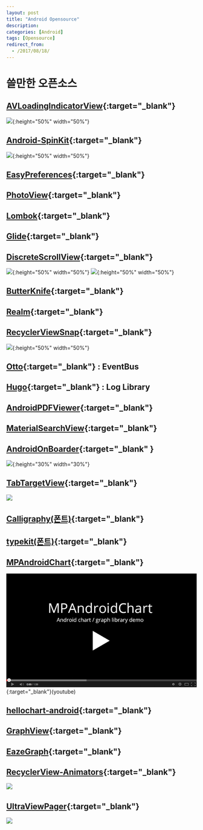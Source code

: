 ```yaml
---
layout: post
title: "Android Opensource"
description: 
categories: [Android]
tags: [Opensource]
redirect_from:
  - /2017/08/18/
---
```


# 쓸만한 오픈소스

## [AVLoadingIndicatorView](https://github.com/81813780/AVLoadingIndicatorView){:target="_blank"}

![](https://ovso.github.io/images/2017-06-26-opensource-01.gif){:height="50%" width="50%"}

## [Android-SpinKit](https://github.com/ybq/Android-SpinKit){:target="_blank"}

![](https://ovso.github.io/images/2017-06-26-opensource-02.gif){:height="50%" width="50%"}

## [EasyPreferences](EasyPreferences){:target="_blank"}

## [PhotoView](https://github.com/chrisbanes/PhotoView){:target="_blank"}

## [Lombok](https://projectlombok.org/){:target="_blank"}

## [Glide](https://github.com/bumptech/glide){:target="_blank"}

## [DiscreteScrollView](https://github.com/yarolegovich/DiscreteScrollView){:target="_blank"}

![](https://github.com/yarolegovich/DiscreteScrollView/raw/master/images/cards_shop.gif){:height="50%" width="50%"} ![](https://github.com/yarolegovich/DiscreteScrollView/raw/master/images/cards_weather.gif){:height="50%" width="50%"}

## [ButterKnife](https://github.com/JakeWharton/butterknife){:target="_blank"}

## [Realm](https://realm.io/kr/docs/java/latest/){:target="_blank"}

## [RecyclerViewSnap](https://github.com/rubensousa/RecyclerViewSnap/){:target="_blank"}

![](https://github.com/rubensousa/RecyclerViewSnap/raw/master/screens/snap_googleplay.gif){:height="50%" width="50%"}



## [Otto](http://square.github.io/otto/){:target="_blank"} : EventBus

## [Hugo](https://github.com/JakeWharton/hugo){:target="_blank"} : Log Library

## [AndroidPDFViewer](https://github.com/barteksc/AndroidPdfViewer){:target="_blank"}

## [MaterialSearchView](https://github.com/MiguelCatalan/MaterialSearchView){:target="_blank"}

## [AndroidOnBoarder](https://github.com/chyrta/AndroidOnboarder){:target="_blank" }

![](https://raw.githubusercontent.com/chyrta/AndroidOnboarder/master/art/demo1.gif){:height="30%" width="30%"}



## [TabTargetView](https://github.com/KeepSafe/TapTargetView){:target="_blank"}

![](https://github.com/KeepSafe/TapTargetView/raw/master/.github/video.gif)



## [Calligraphy(폰트)](https://github.com/chrisjenx/Calligraphy){:target="_blank"}

## [typekit(폰트)](https://github.com/tsengvn/typekit){:target="_blank"}

## [MPAndroidChart](https://github.com/PhilJay/MPAndroidChart){:target="_blank"}

[![MPAndroidChart](https://raw.githubusercontent.com/PhilJay/MPAndroidChart/master/design/video_thumbnail.png)](https://www.youtube.com/watch?v=ufaK_Hd6BpI){:target="_blank"}(youtube)

## [hellochart-android](https://github.com/lecho/hellocharts-android){:target="_blank"}

## [GraphView](https://github.com/appsthatmatter/GraphView){:target="_blank"}

## [EazeGraph](https://github.com/blackfizz/EazeGraph){:target="_blank"}

## [RecyclerView-Animators](https://github.com/wasabeef/recyclerview-animators){:target="_blank"}

![](https://raw.githubusercontent.com/wasabeef/recyclerview-animators/master/art/demo4.gif)

## [UltraViewPager](https://github.com/alibaba/UltraViewPager){:target="_blank"}

![](https://github.com/alibaba/UltraViewPager/raw/master/pics/pics4.gif)